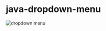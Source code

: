 # java-dropdown-menu
![dropdown menu](https://user-images.githubusercontent.com/58245926/224536368-777a7057-dd50-4f72-a6ed-1c0b96b288ff.gif)

